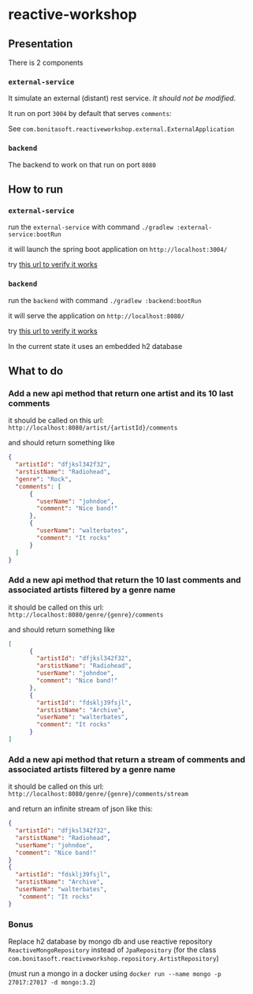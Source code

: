 # reactive-workshop

## Presentation

There is 2 components

### `external-service`
It simulate an external (distant) rest service. *It should not be modified*.


It run on port `3004` by default that serves `comments`:

See `com.bonitasoft.reactiveworkshop.external.ExternalApplication` 

### `backend`

The backend to work on that run on port `8080`

## How to run

### `external-service`

run the `external-service` with command `./gradlew :external-service:bootRun`

it  will launch the spring boot application on `http://localhost:3004/`

try [this url to verify it works](http://localhost:3004/comments/last10)

### `backend`

run the `backend` with command `./gradlew :backend:bootRun`

it will serve the application on `http://localhost:8080/`

try [this url to verify it works](http://localhost:8080/artists)

In the current state it uses an embedded h2 database

## What to do

### Add a new api method that return one artist and its 10 last comments

it should be called on this url:
`http://localhost:8080/artist/{artistId}/comments`

and should return something like
```json
{ 
  "artistId": "dfjksl342f32",
  "arstistName": "Radiohead",
  "genre": "Rock",
  "comments": [
      {
        "userName": "johndoe",
        "comment": "Nice band!"
      },
      {
        "userName": "walterbates",
        "comment": "It rocks"
      }
  ]
}
```

### Add a new api method that return the 10 last comments and associated artists filtered by a genre name


it should be called on this url:
`http://localhost:8080/genre/{genre}/comments`

and should return something like
```json
[
      {
        "artistId": "dfjksl342f32",
        "arstistName": "Radiohead",
        "userName": "johndoe",
        "comment": "Nice band!"
      },
      {
        "artistId": "fdsklj39fsjl",
        "arstistName": "Archive",
        "userName": "walterbates",
        "comment": "It rocks"
      }
]
```

### Add a new api method that return a stream of comments and associated artists filtered by a genre name

it should be called on this url:
`http://localhost:8080/genre/{genre}/comments/stream`

and return an infinite stream of json like this:

```json
{
  "artistId": "dfjksl342f32",
  "arstistName": "Radiohead",
  "userName": "johndoe",
  "comment": "Nice band!"
}
{
  "artistId": "fdsklj39fsjl",
  "arstistName": "Archive",
  "userName": "walterbates",
   "comment": "It rocks"
}
```


### Bonus

Replace h2 database by mongo db and use reactive repository `ReactiveMongoRepository` instead of `JpaRepository` (for the class `com.bonitasoft.reactiveworkshop.repository.ArtistRepository`)


(must run a mongo in a docker using `docker run --name mongo -p 27017:27017 -d mongo:3.2`)





